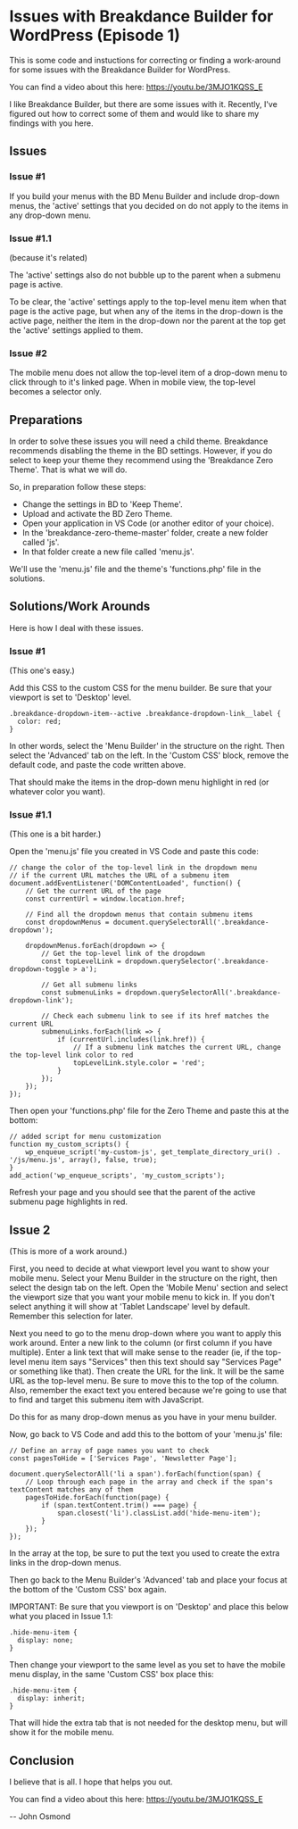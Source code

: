 # Issues with Breakdance Builder for WordPress (Episode 1)

This is some code and instuctions for correcting or finding a work-around for some issues with the Breakdance Builder for WordPress.

You can find a video about this here: https://youtu.be/3MJO1KQSS_E

I like Breakdance Builder, but there are some issues with it. Recently, I've figured out how to correct some of them and would like to share my findings with you here.

## Issues

### Issue #1

If you build your menus with the BD Menu Builder and include drop-down menus, the 'active' settings that you decided on do not apply to the items in any drop-down menu.

### Issue #1.1

(because it's related)

The 'active' settings also do not bubble up to the parent when a submenu page is active.

To be clear, the 'active' settings apply to the top-level menu item when that page is the active page, but when any of the items in the drop-down is the active page, neither the item in the drop-down nor the parent at the top get the 'active' settings applied to them.

### Issue #2

The mobile menu does not allow the top-level item of a drop-down menu to click through to it's linked page. When in mobile view, the top-level becomes a selector only.

## Preparations

In order to solve these issues you will need a child theme. Breakdance recommends disabling the theme in the BD settings. However, if you do select to keep your theme they recommend using the 'Breakdance Zero Theme'. That is what we will do.

So, in preparation follow these steps:
* Change the settings in BD to 'Keep Theme'.
* Upload and activate the BD Zero Theme.
* Open your application in VS Code (or another editor of your choice).
* In the 'breakdance-zero-theme-master' folder, create a new folder called 'js'.
* In that folder create a new file called 'menu.js'.

We'll use the 'menu.js' file and the theme's 'functions.php' file in the solutions.

## Solutions/Work Arounds

Here is how I deal with these issues.

### Issue #1

(This one's easy.)

Add this CSS to the custom CSS for the menu builder. Be sure that your viewport is set to 'Desktop' level.

```
.breakdance-dropdown-item--active .breakdance-dropdown-link__label {
  color: red;
}
```

In other words, select the 'Menu Builder' in the structure on the right. Then select the 'Advanced' tab on the left. In the 'Custom CSS' block, remove the default code, and paste the code written above.

That should make the items in the drop-down menu highlight in red (or whatever color you want).

### Issue #1.1 

(This one is a bit harder.)

Open the 'menu.js' file you created in VS Code and paste this code:

```
// change the color of the top-level link in the dropdown menu 
// if the current URL matches the URL of a submenu item
document.addEventListener('DOMContentLoaded', function() {
    // Get the current URL of the page
    const currentUrl = window.location.href;

    // Find all the dropdown menus that contain submenu items
    const dropdownMenus = document.querySelectorAll('.breakdance-dropdown');

    dropdownMenus.forEach(dropdown => {
        // Get the top-level link of the dropdown
        const topLevelLink = dropdown.querySelector('.breakdance-dropdown-toggle > a');
        
        // Get all submenu links
        const submenuLinks = dropdown.querySelectorAll('.breakdance-dropdown-link');

        // Check each submenu link to see if its href matches the current URL
        submenuLinks.forEach(link => {
            if (currentUrl.includes(link.href)) {
                // If a submenu link matches the current URL, change the top-level link color to red
                topLevelLink.style.color = 'red';
            }
        });
    });
});
```

Then open your 'functions.php' file for the Zero Theme and paste this at the bottom:

```
// added script for menu customization
function my_custom_scripts() {
    wp_enqueue_script('my-custom-js', get_template_directory_uri() . '/js/menu.js', array(), false, true);
}
add_action('wp_enqueue_scripts', 'my_custom_scripts');
```

Refresh your page and you should see that the parent of the active submenu page highlights in red.

## Issue 2

(This is more of a work around.)

First, you need to decide at what viewport level you want to show your mobile menu. Select your Menu Builder in the structure on the right, then select the design tab on the left. Open the 'Mobile Menu' section and select the viewport size that you want your mobile menu to kick in. If you don't select anything it will show at 'Tablet Landscape' level by default. Remember this selection for later.

Next you need to go to the menu drop-down where you want to apply this work around. Enter a new link to the column (or first column if you have multiple). Enter a link text that will make sense to the reader (ie, if the top-level menu item says "Services" then this text should say "Services Page" or something like that). Then create the URL for the link. It will be the same URL as the top-level menu. Be sure to move this to the top of the column. Also, remember the exact text you entered because we're going to use that to find and target this submenu item with JavaScript.

Do this for as many drop-down menus as you have in your menu builder.

Now, go back to VS Code and add this to the bottom of your 'menu.js' file:

```
// Define an array of page names you want to check
const pagesToHide = ['Services Page', 'Newsletter Page'];

document.querySelectorAll('li a span').forEach(function(span) {
    // Loop through each page in the array and check if the span's textContent matches any of them
    pagesToHide.forEach(function(page) {
        if (span.textContent.trim() === page) {
            span.closest('li').classList.add('hide-menu-item');
        }
    });
});
```

In the array at the top, be sure to put the text you used to create the extra links in the drop-down menus.

Then go back to the Menu Builder's 'Advanced' tab and place your focus at the bottom of the 'Custom CSS' box again. 

IMPORTANT: Be sure that you viewport is on 'Desktop' and place this below what you placed in Issue 1.1:

```
.hide-menu-item {
  display: none;
}
```

Then change your viewport to the same level as you set to have the mobile menu display, in the same 'Custom CSS' box place this:

```
.hide-menu-item {
  display: inherit;
}
```

That will hide the extra tab that is not needed for the desktop menu, but will show it for the mobile menu.

## Conclusion

I believe that is all. I hope that helps you out.

You can find a video about this here: https://youtu.be/3MJO1KQSS_E

-- John Osmond
